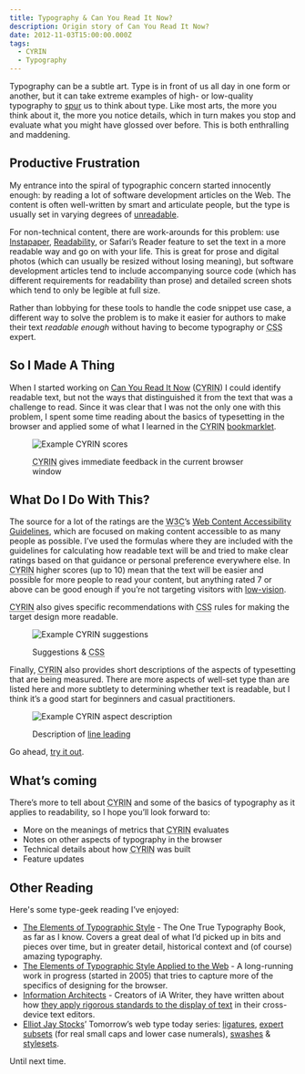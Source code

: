 ```yaml
---
title: Typography & Can You Read It Now?
description: Origin story of Can You Read It Now?
date: 2012-11-03T15:00:00.000Z
tags:
  - CYRIN
  - Typography
---
```


Typography can be a subtle art. Type is in front of us all day in one form or another, but it can take extreme examples of high- or low-quality typography to [spur](http://www.typographydeconstructed.com/spur/) us to think about type. Like most arts, the more you think about it, the more you notice details, which in turn makes you stop and evaluate what you might have glossed over before. This is both enthralling and maddening.


## Productive Frustration

My entrance into the spiral of typographic concern started innocently enough: by reading a lot of software development articles on the Web. The content is often well-written by smart and articulate people, but the type is usually set in varying degrees of [unreadable](http://en.wikipedia.org/wiki/Readability).

For non-technical content, there are work-arounds for this problem: use [Instapaper](http://instapaper.com), [Readability](http://readability.com), or Safari&rsquo;s Reader feature to set the text in a more readable way and go on with your life. This is great for prose and digital photos (which can usually be resized without losing meaning), but software development articles tend to include accompanying source code (which has different requirements for readability than prose) and detailed screen shots which tend to only be legible at full size.

Rather than lobbying for these tools to handle the code snippet use case, a different way to solve the problem is to make it easier for authors to make their text *readable enough* without having to become typography or <abbr title="Cascading Style Sheets">CSS</abbr> expert.


## So I Made A Thing

When I started working on [Can You Read It Now](http://canyoureaditnow.com) (<abbr title="Can You Read It Now">CYRIN</abbr>) I could identify readable text, but not the ways that distinguished it from the text that was a challenge to read. Since it was clear that I was not the only one with this problem, I spent some time reading about the basics of typesetting in the browser and applied some of what I learned in the <abbr title="Can You Read It Now">CYRIN</abbr> [bookmarklet](http://en.wikipedia.org/wiki/Bookmarklet).

<figure>

![Example CYRIN scores](scores.png)

<figcaption>

<abbr title="Can You Read It Now">CYRIN</abbr> gives immediate feedback in the current browser window

</figcaption>
</figure>


## What Do I Do With This?

The source for a lot of the ratings are the <abbr title="World Wide Web Consortium">W3C</abbr>&rsquo;s [Web Content Accessibility Guidelines](http://www.w3.org/WAI/intro/wcag.php), which are focused on making content accessible to as many people as possible. I&rsquo;ve used the formulas where they are included with the guidelines for calculating how readable text will be and tried to make clear ratings based on that guidance or personal preference everywhere else. In <abbr title="Can You Read It Now">CYRIN</abbr> higher scores (up to 10) mean that the text will be easier and possible for more people to read your content, but anything rated 7 or above can be good enough if you&rsquo;re not targeting visitors with [low-vision](http://en.wikipedia.org/wiki/Low_vision).

<abbr title="Can You Read It Now">CYRIN</abbr> also gives specific recommendations with <abbr title="Cascading Style Sheets">CSS</abbr> rules for making the target design more readable.

<figure>

![Example CYRIN suggestions](suggestions.png)

<figcaption>

Suggestions & <abbr title="Cascading Style Sheets">CSS</abbr>

</figcaption>
</figure>

Finally, <abbr title="Can You Read It Now">CYRIN</abbr> also provides short descriptions of the aspects of typesetting that are being measured. There are more aspects of well-set type than are listed here and more subtlety to determining whether text is readable, but I think it&rsquo;s a good start for beginners and casual practitioners.

<figure>
    
![Example CYRIN aspect description](aspect_description.png)

<figcaption>
       
Description of <a href="http://en.wikipedia.org/wiki/Leading" target="_blank">line leading</a>
    
</figcaption>
</figure>

Go ahead, [try it out](http://canyoureaditnow.com).


## What&rsquo;s coming

There&rsquo;s more to tell about <abbr title="Can You Read It Now">CYRIN</abbr> and some of the basics of typography as it applies to readability, so I hope you&rsquo;ll look forward to:

* More on the meanings of metrics that <abbr title="Can You Read It Now">CYRIN</abbr> evaluates
* Notes on other aspects of typography in the browser
* Technical details about how <abbr title="Can You Read It Now">CYRIN</abbr> was built
* Feature updates


## Other Reading

Here's some type-geek reading I&rsquo;ve enjoyed:

* [The Elements of Typographic Style](http://en.wikipedia.org/wiki/The_Elements_of_Typographic_Style) - The One True Typography Book, as far as I know. Covers a great deal of what I&rsquo;d picked up in bits and pieces over time, but in greater detail, historical context and (of course) amazing typography.
* [The Elements of Typographic Style Applied to the Web](http://webtypography.net/) - A long-running work in progress (started in 2005) that tries to capture more of the specifics of designing for the browser.
* [Information Architects](http://informationarchitects.net/blog/) - Creators of iA Writer, they have written about how [they apply rigorous standards to the display of text](http://informationarchitects.net/blog/responsive-typography-the-basics/) in their cross-device text editors.
* [Elliot Jay Stocks](http://elliotjaystocks.com/)&rsquo; Tomorrow&rsquo;s web type today series: [ligatures](http://elliotjaystocks.com/blog/the-fine-flourish-of-the-ligature/), [expert subsets](http://elliotjaystocks.com/blog/expert-subsets-for-css-in-123/) (for real small caps and lower case numerals), [swashes](http://elliotjaystocks.com/blog/say-it-with-a-swash/) & [stylesets](http://elliotjaystocks.com/blog/stylesets/).

Until next time.